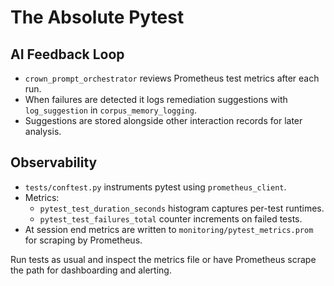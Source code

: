# The Absolute Pytest

## AI Feedback Loop

- `crown_prompt_orchestrator` reviews Prometheus test metrics after each run.
- When failures are detected it logs remediation suggestions with `log_suggestion` in `corpus_memory_logging`.
- Suggestions are stored alongside other interaction records for later analysis.

## Observability

- `tests/conftest.py` instruments pytest using `prometheus_client`.
- Metrics:
  - `pytest_test_duration_seconds` histogram captures per-test runtimes.
  - `pytest_test_failures_total` counter increments on failed tests.
- At session end metrics are written to `monitoring/pytest_metrics.prom` for scraping by Prometheus.

Run tests as usual and inspect the metrics file or have Prometheus scrape the path for dashboarding and alerting.
